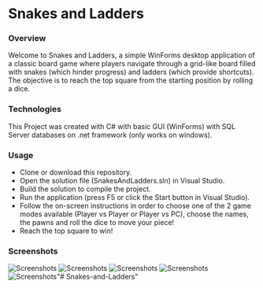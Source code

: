 # Snakes and Ladders

### Overview
Welcome to Snakes and Ladders, a simple WinForms desktop application of a classic board game where players navigate through a grid-like board filled with snakes (which hinder progress) and ladders (which provide shortcuts). The objective is to reach the top square from the starting position by rolling a dice.

### Technologies
This Project was created with C# with basic GUI (WinForms) with SQL Server databases on .net framework (only works on windows).

### Usage
- Clone or download this repository.
- Open the solution file (SnakesAndLadders.sln) in Visual Studio.
- Build the solution to compile the project.
- Run the application (press F5 or click the Start button in Visual Studio).
- Follow the on-screen instructions in order to choose one of the 2 game modes available (Player vs Player or Player vs PC), choose the names, the pawns and roll the dice to move your piece!
- Reach the top square to win!

### Screenshots
![Screenshots](screenshots/gameplay.png)
![Screenshots](screenshots/gameplay.png)
![Screenshots](screenshots/gameplay.png)
![Screenshots](screenshots/gameplay.png)
![Screenshots](screenshots/gameplay.png)"# Snakes-and-Ladders" 
